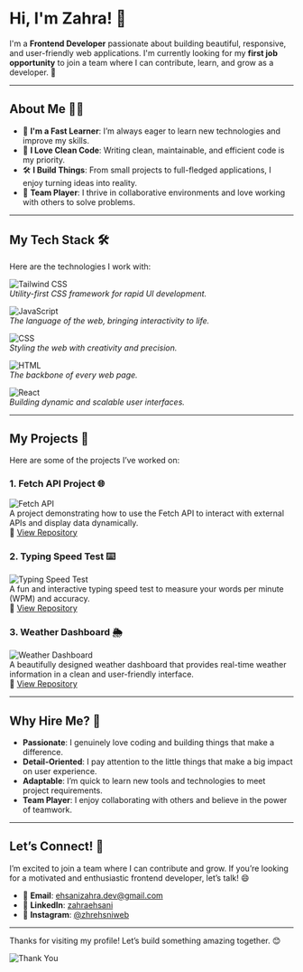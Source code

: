 # Hi, I'm Zahra! 👋

I'm a **Frontend Developer** passionate about building beautiful, responsive, and user-friendly web applications. I'm currently looking for my **first job opportunity** to join a team where I can contribute, learn, and grow as a developer. 🚀

---

## About Me 👩‍💻

- 🌱 **I'm a Fast Learner**: I’m always eager to learn new technologies and improve my skills.
- 🎯 **I Love Clean Code**: Writing clean, maintainable, and efficient code is my priority.
- 🛠️ **I Build Things**: From small projects to full-fledged applications, I enjoy turning ideas into reality.
- 🤝 **Team Player**: I thrive in collaborative environments and love working with others to solve problems.

---

## My Tech Stack 🛠️

Here are the technologies I work with:

![Tailwind CSS](https://img.icons8.com/color/48/000000/tailwindcss.png)  
*Utility-first CSS framework for rapid UI development.*

![JavaScript](https://img.icons8.com/color/48/000000/javascript.png)  
*The language of the web, bringing interactivity to life.*

![CSS](https://img.icons8.com/color/48/000000/css3.png)  
*Styling the web with creativity and precision.*

![HTML](https://img.icons8.com/color/48/000000/html-5.png)  
*The backbone of every web page.*

![React](https://img.icons8.com/color/48/000000/react-native.png)  
*Building dynamic and scalable user interfaces.*

---

## My Projects 🚀

Here are some of the projects I’ve worked on:

### 1. **Fetch API Project** 🌐
![Fetch API](https://img.icons8.com/color/48/000000/api.png)  
A project demonstrating how to use the Fetch API to interact with external APIs and display data dynamically.  
🔗 [View Repository](https://github.com/ehsanidev/Fetch-API)

### 2. **Typing Speed Test** ⌨️
![Typing Speed Test](https://img.icons8.com/color/48/000000/keyboard.png)  
A fun and interactive typing speed test to measure your words per minute (WPM) and accuracy.  
🔗 [View Repository](https://github.com/ehsanidev/typing-speed-test)

### 3. **Weather Dashboard** 🌦️
![Weather Dashboard](https://img.icons8.com/color/48/000000/partly-cloudy-day.png)  
A beautifully designed weather dashboard that provides real-time weather information in a clean and user-friendly interface.  
🔗 [View Repository](https://github.com/ehsanidev/weather-dashboard)

---
## Why Hire Me? 🤔

- **Passionate**: I genuinely love coding and building things that make a difference.
- **Detail-Oriented**: I pay attention to the little things that make a big impact on user experience.
- **Adaptable**: I’m quick to learn new tools and technologies to meet project requirements.
- **Team Player**: I enjoy collaborating with others and believe in the power of teamwork.

---

## Let’s Connect! 🤝

I’m excited to join a team where I can contribute and grow. If you’re looking for a motivated and enthusiastic frontend developer, let’s talk! 😄

- 📧 **Email**: [ehsanizahra.dev@gmail.com](mailto:ehsanizahra.dev@gmail.com)
- 💼 **LinkedIn**: [zahraehsani](https://www.linkedin.com/in/zahraehsani)
- 📸 **Instagram**: [@zhrehsniweb](https://www.instagram.com/zhrehsniweb)

---

Thanks for visiting my profile! Let’s build something amazing together. 😊

![Thank You](https://media.giphy.com/media/3o7TKUM3IgJBX2as9O/giphy.gif)
